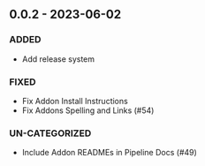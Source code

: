 ## 0.0.2 - 2023-06-02 
 
### ADDED 
- Add release system

### FIXED 
- Fix Addon Install Instructions
- Fix Addons Spelling and Links (#54)

### UN-CATEGORIZED 
- Include Addon READMEs in Pipeline Docs (#49)

